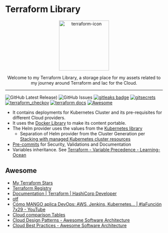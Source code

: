 # Terraform Library

<p align="center">
  <img alt="terraform-icon" src="https://icons-for-free.com/iconfiles/png/512/Terraform-1329545833434920628.png" height="160" />
  <p align="center">Welcome to my Terraform Library, a storage place for my assets related to my journey around Terraform and Iac for the Cloud.</p>
</p>

---

![GitHub Latest Release)](https://img.shields.io/github/v/release/carlosrodlop/terraform-lib?logo=github) ![GitHub Issues](https://img.shields.io/github/issues/carlosrodlop/terraform-lib?logo=github) [![gitleaks badge](https://img.shields.io/badge/protected%20by-gitleaks-blue)](https://github.com/zricethezav/gitleaks#pre-commit) [![gitsecrets](https://img.shields.io/badge/protected%20by-gitsecrets-blue)](https://github.com/awslabs/git-secrets) [![terraform_checkov](https://img.shields.io/badge/protected%20by-checkov-blue)](https://github.com/bridgecrewio/checkov) [![terraform docs](https://img.shields.io/badge/docs%20by-terraformdocs-blue)](https://github.com/terraform-docs/terraform-docs/) [![Awesome](https://cdn.rawgit.com/sindresorhus/awesome/d7305f38d29fed78fa85652e3a63e154dd8e8829/media/badge.svg)](#awesome)

- It contains deployments for Kubernetes Cluster and its pre-requisites for different Cloud providers.
- It uses the [Docker Library](https://github.com/carlosrodlop/docker-lib) to make its content portable.
- The Helm provider uses the values from the [Kubernetes library](https://github.com/carlosrodlop/K8s-lib)
  - Separation of Helm provider from the Cluster Generation per [Stacking with managed Kubernetes cluster resources](https://registry.terraform.io/providers/hashicorp/kubernetes/latest/docs#stacking-with-managed-kubernetes-cluster-resources)
- [Pre-commits](.pre-commit-config.yaml) for Security, Validations and Documentation
- Variables inheritance. See [Terraform - Variable Precedence - Learning-Ocean](https://learning-ocean.com/tutorials/terraform/terraform-variable-precedence)

## Awesome

- [My Terraform Stars](https://github.com/stars/carlosrodlop/lists/iac-terraform)
- [Terraform Registry](https://registry.terraform.io/)
- [Documentation | Terraform | HashiCorp Developer](https://developer.hashicorp.com/terraform/docs)
- [otf](https://docs.otf.ninja/en/latest/)
- [Cómo MANGO aplica DevOps: AWS, Jenkins, Kubernetes… | #laFunción 7x29 - YouTube](https://www.youtube.com/watch?v=61C6wD_y1HA&t=195s)
- [Cloud comparison Tables](https://media.licdn.com/dms/image/C5622AQEWNRJe_IJN1Q/feedshare-shrink_2048_1536/0/1678887625639?e=1681948800&v=beta&t=izj3rSdiOc4iMoqd8UuYScEzZXp6epoSSb7x9tFLFOc)
- [Cloud Design Patterns - Awesome Software Architecture](https://awesome-architecture.com/cloud-design-patterns/cloud-design-patterns/)
- [Cloud Best Practices - Awesome Software Architecture](https://awesome-architecture.com/cloud-best-practices/)
